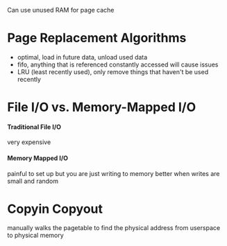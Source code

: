 
Can use unused RAM for page cache


# Page Replacement Algorithms
- optimal, load in future data, unload used data
- fifo, anything that is referenced constantly accessed will cause issues
- LRU (least recently used), only remove things that haven't be used recently


# File I/O vs. Memory-Mapped I/O

#### Traditional File I/O
very expensive

#### Memory Mapped I/O
painful to set up but you are just writing to memory
better when writes are small and random

# Copyin Copyout
manually walks the pagetable to find the physical address from userspace to physical memory